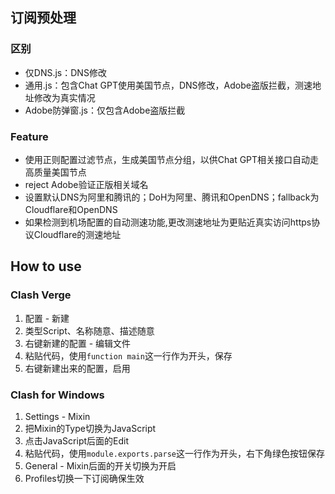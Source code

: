 ## 订阅预处理

### 区别
- 仅DNS.js：DNS修改
- 通用.js：包含Chat GPT使用美国节点，DNS修改，Adobe盗版拦截，测速地址修改为真实情况
- Adobe防弹窗.js：仅包含Adobe盗版拦截

### Feature
- 使用正则配置过滤节点，生成美国节点分组，以供Chat GPT相关接口自动走高质量美国节点
- reject Adobe验证正版相关域名
- 设置默认DNS为阿里和腾讯的；DoH为阿里、腾讯和OpenDNS；fallback为Cloudflare和OpenDNS
- 如果检测到机场配置的自动测速功能,更改测速地址为更贴近真实访问https协议Cloudflare的测速地址

## How to use
### Clash Verge
1. 配置 - 新建
2. 类型Script、名称随意、描述随意
3. 右键新建的配置 - 编辑文件
4. 粘贴代码，使用`function main`这一行作为开头，保存
5. 右键新建出来的配置，启用

### Clash for Windows
1. Settings - Mixin
2. 把Mixin的Type切换为JavaScript
3. 点击JavaScript后面的Edit
4. 粘贴代码，使用`module.exports.parse`这一行作为开头，右下角绿色按钮保存
5. General - Mixin后面的开关切换为开启
6. Profiles切换一下订阅确保生效
